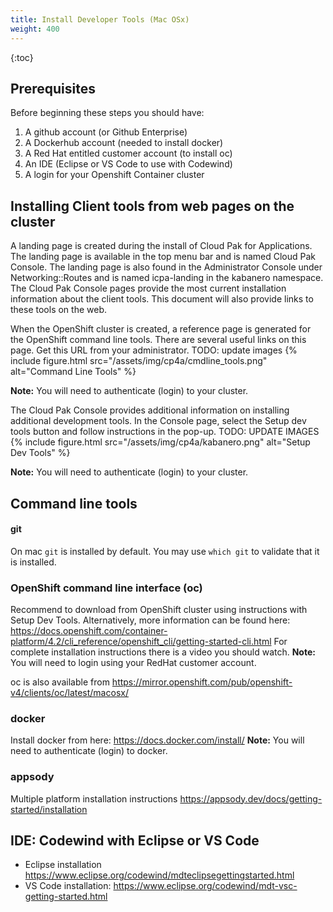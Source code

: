 ```yaml
---
title: Install Developer Tools (Mac OSx)
weight: 400
---
```


{:toc}

## Prerequisites

Before beginning these steps you should have:
1. A github account (or Github Enterprise)
1. A Dockerhub account (needed to install docker)
1. A Red Hat entitled customer account (to install oc)
1. An IDE (Eclipse or VS Code to use with Codewind)
1. A login for your Openshift Container cluster


## Installing Client tools from web pages on the cluster

A landing page is created during the install of Cloud Pak for Applications.
The landing page is available in the top menu bar and is named Cloud Pak Console.
The landing page is also found in the Administrator Console under Networking::Routes and is named icpa-landing in the kabanero namespace.
The Cloud Pak Console pages provide the most current installation information about the client tools.
This document will also provide links to these tools on the web.

When the OpenShift cluster is created, a reference page is generated for the OpenShift command line tools. There are several useful links on this page. Get this URL from your administrator.
TODO: update images
{%
 include figure.html
 src="/assets/img/cp4a/cmdline_tools.png"
 alt="Command Line Tools"
%}

**Note:** You will need to authenticate (login) to your cluster.

The Cloud Pak Console provides additional information on installing additional development tools.  In the Console page, select the Setup dev tools button and follow instructions in the pop-up.
TODO: UPDATE IMAGES
{%
 include figure.html
 src="/assets/img/cp4a/kabanero.png"
 alt="Setup Dev Tools"
%}

**Note:** You will need to authenticate (login) to your cluster.

## Command line tools

#### git
On mac `git` is installed by default. You may use `which git` to validate that it is installed.

### OpenShift command line interface (oc)

Recommend to download from OpenShift cluster using instructions with Setup Dev Tools.
Alternatively, more information can be found here:
https://docs.openshift.com/container-platform/4.2/cli_reference/openshift_cli/getting-started-cli.html For complete installation instructions there is a video you should watch.
**Note:** You will need to login using your RedHat customer account.

oc is also available from https://mirror.openshift.com/pub/openshift-v4/clients/oc/latest/macosx/

### docker
Install docker from here:
https://docs.docker.com/install/
**Note:** You will need to authenticate (login) to docker.

### appsody

Multiple platform installation instructions https://appsody.dev/docs/getting-started/installation

## IDE: Codewind with Eclipse or VS Code

* Eclipse installation https://www.eclipse.org/codewind/mdteclipsegettingstarted.html
* VS Code installation: https://www.eclipse.org/codewind/mdt-vsc-getting-started.html
